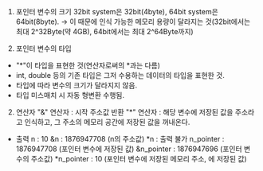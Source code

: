 1. 포인터 변수의 크기
32bit system은 32bit(4byte), 64bit system은 64bit(8byte).
-> 이 때문에 인식 가능한 메모리 용량이 달라지는 것(32bit에서는 최대 2^32Byte(약 4GB), 64bit에서는 최대 2^64Byte까지)

2. 포인터 변수의 타입
- "*"이 타입을 표현한 것(연산자로써의 *과는 다름)
- int, double 등의 기존 타입은 그저 수용하는 데이터의 타입을 표현한 것.
- 타입에 따라 변수의 크기가 달라지지 않음.
- 타입 미스매치 시 자동 형변환 수행됨.

2. 연산자
"&" 연산자 : 시작 주소값 반환
"*" 연산자 : 해당 변수에 저장된 값을 주소라고 인식하고, 그 주소의 메모리 공간에 저장된 값을 꺼내온다.
- 출력
n : 10
&n : 1876947708 (n의 주소값)
*n : 출력 불가
n_pointer : 1876947708  (포인터 변수에 저장된 값)
&n_pointer : 1876947696 (포인터 변수의 주소값)
*n_pointer : 10 (포인터 변수에 저장된 메모리 주소, 에 저장된 값)